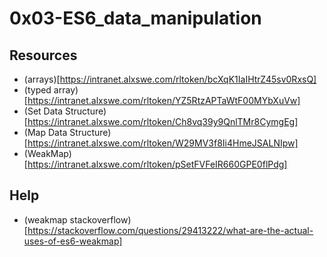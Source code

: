 # 0x03-ES6_data_manipulation

## Resources

- (arrays)[https://intranet.alxswe.com/rltoken/bcXqK1IaIHtrZ45sv0RxsQ]
- (typed array)[https://intranet.alxswe.com/rltoken/YZ5RtzAPTaWtF00MYbXuVw]
- (Set Data Structure)[https://intranet.alxswe.com/rltoken/Ch8vq39y9QnlTMr8CymgEg]
- (Map Data Structure)[https://intranet.alxswe.com/rltoken/W29MV3f8Ii4HmeJSALNIpw]
- (WeakMap)[https://intranet.alxswe.com/rltoken/pSetFVFeIR660GPE0flPdg]

## Help

- (weakmap stackoverflow)[https://stackoverflow.com/questions/29413222/what-are-the-actual-uses-of-es6-weakmap]
